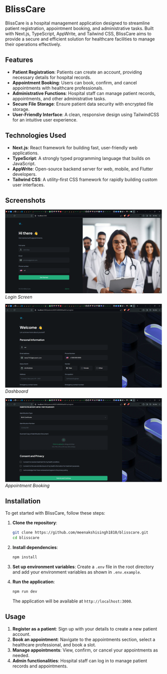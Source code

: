 # BlissCare

BlissCare is a hospital management application designed to streamline patient registration, appointment booking, and administrative tasks. Built with Next.js, TypeScript, AppWrite, and Tailwind CSS, BlissCare aims to provide a secure and efficient solution for healthcare facilities to manage their operations effectively.

## Features

- **Patient Registration**: Patients can create an account, providing necessary details for hospital records.
- **Appointment Booking**: Users can book, confirm, and cancel appointments with healthcare professionals.
- **Administrative Functions**: Hospital staff can manage patient records, appointments, and other administrative tasks.
- **Secure File Storage**: Ensure patient data security with encrypted file storage.
- **User-Friendly Interface**: A clean, responsive design using TailwindCSS for an intuitive user experience.

## Technologies Used

- **Next.js**: React framework for building fast, user-friendly web applications.
- **TypeScript**: A strongly typed programming language that builds on JavaScript.
- **AppWrite**: Open-source backend server for web, mobile, and Flutter developers.
- **Tailwind CSS**: A utility-first CSS framework for rapidly building custom user interfaces.

 ## Screenshots

![Login Screen](./Screenshot%202024-07-19%20125427.png)
*Login Screen*

![Dashboard](./Screenshot%202024-07-19%20125559.png)
*Dashboard*

![Appointment Booking](./Screenshot%202024-07-19%20125652.png)
*Appointment Booking*
## Installation

To get started with BlissCare, follow these steps:

1. **Clone the repository**:
    ```bash
    git clone https://github.com/meenakshisingh1810/blisscare.git
    cd blisscare
    ```

2. **Install dependencies**:
    ```bash
    npm install
    ```

3. **Set up environment variables**:
    Create a `.env` file in the root directory and add your environment variables as shown in `.env.example`.

4. **Run the application**:
    ```bash
    npm run dev
    ```

    The application will be available at `http://localhost:3000`.

## Usage

1. **Register as a patient**: Sign up with your details to create a new patient account.
2. **Book an appointment**: Navigate to the appointments section, select a healthcare professional, and book a slot.
3. **Manage appointments**: View, confirm, or cancel your appointments as needed.
4. **Admin functionalities**: Hospital staff can log in to manage patient records and appointments.
